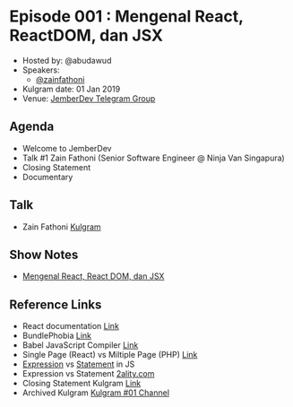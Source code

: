 # Episode 001 : Mengenal React, ReactDOM, dan JSX

- Hosted by: @abudawud
- Speakers:
  - [@zainfathoni](https://www.linkedin.com/in/zainfathoni/)
- Kulgram date: 01 Jan 2019
- Venue: [JemberDev Telegram Group](https://t.me/DjemberDev)

## Agenda

- Welcome to JemberDev
- Talk #1 Zain Fathoni (Senior Software Engineer @ Ninja Van Singapura)
- Closing Statement
- Documentary

## Talk

- Zain Fathoni [Kulgram](https://t.me/DjemberDev/956)

## Show Notes

- [Mengenal React, React DOM, dan JSX](https://www.pejuangkode.com/react/pengantar/01-react-dom-jsx/)

## Reference Links

- React documentation [Link](https://reactjs.org/docs/getting-started.html)
- BundlePhobia [Link](https://bundlephobia.com/)
- Babel JavaScript Compiler [Link](https://babeljs.io/repl/#?presets=react)
- Single Page (React) vs Miltiple Page (PHP) [Link](https://medium.com/@NeotericEU/single-page-application-vs-multiple-page-application-2591588efe58)
- [Expression](https://developer.mozilla.org/en-US/docs/Web/JavaScript/Guide/Expressions_and_Operators#Expressions) vs [Statement](https://developer.mozilla.org/en-US/docs/Web/JavaScript/Reference/Statements) in JS
- Expression vs Statement [2ality.com](https://developer.mozilla.org/en-US/docs/Web/JavaScript/Reference/Statements)
- Closing Statement Kulgram [Link](https://t.me/DjemberDev/1340)
- Archived Kulgram [Kulgram #01 Channel](https://t.me/joinchat/AAAAAFbSNxku5GjEyJjaiw)
